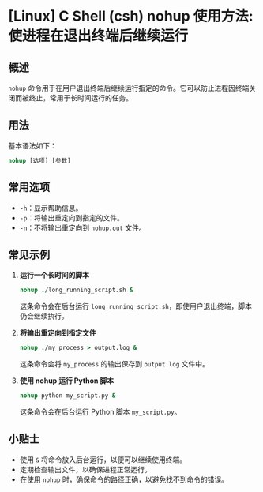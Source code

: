 # [Linux] C Shell (csh) nohup 使用方法: 使进程在退出终端后继续运行

## 概述
`nohup` 命令用于在用户退出终端后继续运行指定的命令。它可以防止进程因终端关闭而被终止，常用于长时间运行的任务。

## 用法
基本语法如下：
```csh
nohup [选项] [参数]
```

## 常用选项
- `-h`：显示帮助信息。
- `-p`：将输出重定向到指定的文件。
- `-n`：不将输出重定向到 `nohup.out` 文件。

## 常见示例
1. **运行一个长时间的脚本**
   ```csh
   nohup ./long_running_script.sh &
   ```
   这条命令会在后台运行 `long_running_script.sh`，即使用户退出终端，脚本仍会继续执行。

2. **将输出重定向到指定文件**
   ```csh
   nohup ./my_process > output.log &
   ```
   这条命令会将 `my_process` 的输出保存到 `output.log` 文件中。

3. **使用 nohup 运行 Python 脚本**
   ```csh
   nohup python my_script.py &
   ```
   这条命令会在后台运行 Python 脚本 `my_script.py`。

## 小贴士
- 使用 `&` 将命令放入后台运行，以便可以继续使用终端。
- 定期检查输出文件，以确保进程正常运行。
- 在使用 `nohup` 时，确保命令的路径正确，以避免找不到命令的错误。